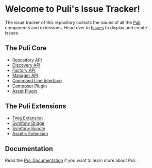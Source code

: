 Welcome to Puli's Issue Tracker!
================================

The issue tracker of this repository collects the issues of all the [Puli]
components and extensions. Head over to [Issues] to
display and create issues.

The Puli Core
-------------

* [Repository API]
* [Discovery API]
* [Factory API]
* [Manager API]
* [Command Line Interface]
* [Composer Plugin]
* [Asset Plugin]

The Puli Extensions
-------------------

* [Twig Extension]
* [Symfony Bridge]
* [Symfony Bundle]
* [Assetic Extension]

Documentation
-------------

Read the [Puli Documentation] if you want to learn more about Puli.

[Puli]: http://puli.io
[Issues]: https://github.com/puli/issues/issues
[Puli Documentation]: http://docs.puli.io/en/latest/index.html
[Repository API]: https://github.com/puli/repository
[Discovery API]: https://github.com/puli/discovery
[Factory API]: https://github.com/puli/factory
[Manager API]: https://github.com/puli/manager
[Asset Plugin]: https://github.com/puli/asset-plugin
[Command Line Interface]: https://github.com/puli/cli
[Composer Plugin]: https://github.com/puli/composer-plugin
[Twig Extension]: https://github.com/puli/twig-extension
[Symfony Bridge]: https://github.com/puli/symfony-bridge
[Symfony Bundle]: https://github.com/puli/symfony-bundle
[Assetic Extension]: https://github.com/puli/assetic-extension
